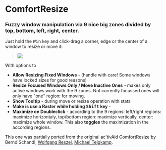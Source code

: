 # ComfortResize

### Fuzzy window manipulation via 9 nice big zones divided by top, bottom, left, right, center.
Just hold the <kbd>Win</kbd> key and click-drag a corner, edge or the center of a window to resize or move it:
> ![](https://i.imgur.com/Ci2cxN9.gif)

With options to
* **Allow Resizing Fixed Windows** - (handle with care! Some windows have locked sizes for good reasons)
* **Resize Focused Windows Only / Move Inactive Ones** - makes only active windows work with the 9 zones. Not currently focussed ones will only have "one" region: for moving.
* **Show Tooltip** - during move or resize operation with stats
* **Make is use a Raster while holding <b><kbd>Shift</kbd></b> key** - 
* **Maximize on Doubleclick** - according to the 9 regions: left/right regions: maximize horizontaly, top/bottom region: maximize vertically, center: maximize whole window.
  This also **toggles** the maximization in the according regions.

This one was partially ported from the original ac'tivAid ComfortResize by Bernd Schandl, [Wolfgang Reszel](https://github.com/Tekl), [Michael Telgkamp](https://telgkamp.de).

